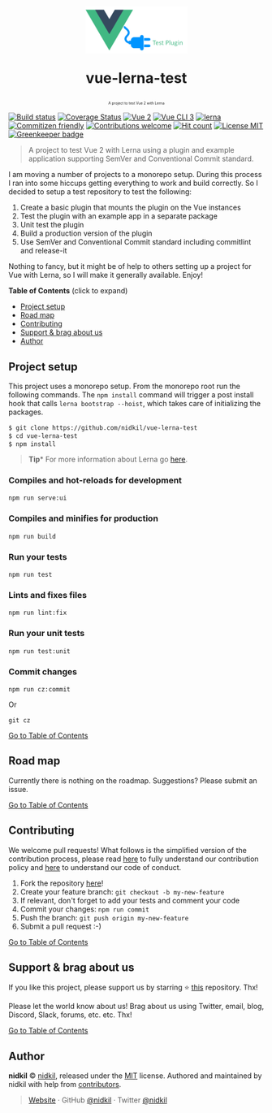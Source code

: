 <p align="center">
  <img src="https://raw.githubusercontent.com/nidkil/vue-lerna-test/master/public/vue-test-plugin-logo.png" alt="vue-lerna-test logo" width="200"/>
</p>
<p align="center" style="font-size: 2.0em"><b>vue-lerna-test</b></p>
<p align="center" style="font-size: 0.5em">A project to test Vue 2 with Lerna</p>

[![Build status](https://travis-ci.com/nidkil/vue-lerna-test.svg?branch=master)](https://travis-ci.com/nidkil/vue-lerna-test)
[![Coverage Status](https://coveralls.io/repos/github/nidkil/vue-lerna-test/badge.svg)](https://coveralls.io/github/nidkil/vue-lerna-test)
[![Vue 2](https://img.shields.io/badge/vue-2.x-brightgreen.svg)](https://vuejs.org/)
[![Vue CLI 3](https://img.shields.io/badge/vue%20cli-3-brightgreen.svg)](https://cli.vuejs.org/)
[![lerna](https://img.shields.io/badge/maintained%20with-lerna-cc00ff.svg)](https://lernajs.io/)
[![Commitizen friendly](https://img.shields.io/badge/commitizen-friendly-brightgreen.svg)](http://commitizen.github.io/cz-cli/)
[![Contributions welcome](https://img.shields.io/badge/contributions-welcome-brightgreen.svg?style=flat)](https://github.com/dwyl/esta/issues)
[![Hit count](http://hits.dwyl.com/nidkil/vue-lerna-test.svg)](http://hits.dwyl.com/dwyl/start-here)
[![License MIT](https://img.shields.io/badge/license-mit-yellow.svg)](https://opensource.org/licenses/MIT) [![Greenkeeper badge](https://badges.greenkeeper.io/nidkil/vue-lerna-test.svg)](https://greenkeeper.io/)

> A project to test Vue 2 with Lerna using a plugin and example application supporting SemVer and Conventional Commit standard.

I am moving a number of projects to a monorepo setup. During this process I ran into some hiccups getting everything to work and build correctly. So I decided to setup a test repository to test the following:

1. Create a basic plugin that mounts the plugin on the Vue instances
2. Test the plugin with an example app in a separate package
3. Unit test the plugin
4. Build a production version of the plugin
5. Use SemVer and Conventional Commit standard including commitlint and release-it

Nothing to fancy, but it might be of help to others setting up a project for Vue with Lerna, so I will make it generally available. Enjoy!

<a name="toc">
  <summary><strong>Table of Contents</strong> (click to expand)</summary>

<!-- toc -->

- [Project setup](#project-setup)
- [Road map](#road-map)
- [Contributing](#contributing)
- [Support & brag about us](#support--brag-about-us)
- [Author](#author)

<!-- tocstop -->

</a>

## Project setup

This project uses a monorepo setup. From the monorepo root run the following commands. The `npm install` command will trigger a post install hook that calls `lerna bootstrap --hoist`, which takes care of initializing the packages.

```
$ git clone https://github.com/nidkil/vue-lerna-test
$ cd vue-lerna-test
$ npm install
```

> **Tip*** For more information about Lerna go [here](https://github.com/lerna/lerna#readme).

### Compiles and hot-reloads for development

```
npm run serve:ui
```

### Compiles and minifies for production

```
npm run build
```

### Run your tests

```
npm run test
```

### Lints and fixes files

```
npm run lint:fix
```

### Run your unit tests

```
npm run test:unit
```

### Commit changes

```
npm run cz:commit
```

Or

```
git cz
```

[Go to Table of Contents](#toc)

## Road map

Currently there is nothing on the roadmap. Suggestions? Please submit an issue.

[Go to Table of Contents](#toc)

## Contributing

We welcome pull requests! What follows is the simplified version of the contribution process, please read [here](./CONTRIBUTING.md) to fully understand our contribution policy and [here](./CODE-OF-CONDUCT.md) to understand our code of conduct.

1. Fork the repository [here](https://github.com/nidkil/vue-lerna-test)!
2. Create your feature branch: `git checkout -b my-new-feature`
3. If relevant, don't forget to add your tests and comment your code
4. Commit your changes: `npm run commit`
5. Push the branch: `git push origin my-new-feature`
6. Submit a pull request :-)

[Go to Table of Contents](#toc)

## Support & brag about us

If you like this project, please support us by starring ⭐ [this](https://github.com/nidkil/vue-lerna-test) repository. Thx!

Please let the world know about us! Brag about us using Twitter, email, blog, Discord, Slack, forums, etc. etc. Thx!

[Go to Table of Contents](#toc)

## Author

**nidkil** © [nidkil](https://github.com/nidkil), released under the [MIT](./LICENSE.md) license.
Authored and maintained by nidkil with help from [contributors](https://github.com/nidkil/vue-lerna-test/contributors).

> [Website](https://nidkil.me) · GitHub [@nidkil](https://github.com/nidkil) · Twitter [@nidkil](https://twitter.com/nidkil)
